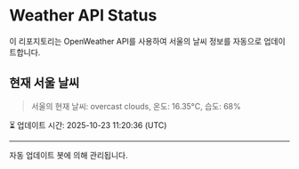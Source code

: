 
# Weather API Status

이 리포지토리는 OpenWeather API를 사용하여 서울의 날씨 정보를 자동으로 업데이트합니다.

## 현재 서울 날씨
> 서울의 현재 날씨: overcast clouds, 온도: 16.35°C, 습도: 68%

⏳ 업데이트 시간: 2025-10-23 11:20:36 (UTC)

---
자동 업데이트 봇에 의해 관리됩니다.
